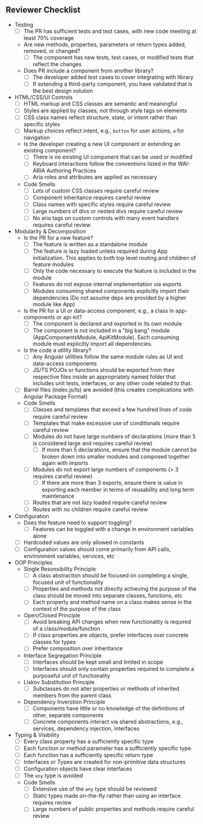 <h2 id="reviewer-checklist">Reviewer Checklist</h2>

- Testing
  - [ ] The PR has sufficient tests and test cases, with new code meeting at least 70% coverage
  - Are new methods, properties, parameters or return types added, removed, or changed?
    - [ ] The component has new tests, test cases, or modified tests that reflect the changes
  - Does PR include a component from another library?
    - [ ] The developer added test cases to cover integrating with library
    - [ ] If extending a third-party component, you have validated that is the best design solution
- HTML/CSS/UI Controls
  - [ ] HTML markup and CSS classes are semantic and meaningful
  - [ ] Styles are applied by classes, not through style tags on elements
  - [ ] CSS class names reflect structure, state, or intent rather than specific styles
  - [ ] Markup choices reflect intent, e.g., `button` for user actions, `a` for navigation
  - Is the developer creating a new UI component or extending an existing component?
    - [ ] There is no existing UI component that can be used or modified
    - [ ] Keyboard interactions follow the conventions listed in the WAI-ARIA Authoring Practices
    - [ ] Aria roles and attributes are applied as necessary
  - Code Smells
    - [ ] Lots of custom CSS classes require careful review
    - [ ] Component inheritance requires careful review
    - [ ] Class names with specific styles require careful review
    - [ ] Large numbers of divs or nested divs require careful review
    - [ ] No aria tags on custom controls with many event handlers requires careful review
- Modularity & Decomposition
  - Is the PR for a new feature?
    - [ ] The feature is written as a standalone module
    - [ ] The feature is lazy loaded unless required during App initialization. This applies to both top level routing and children of feature modules
    - [ ] Only the code necessary to execute the feature is included in the module
    - [ ] Features do not expose internal implementation via exports
    - [ ] Modules consuming shared components explicitly import their dependencies (Do not assume deps are provided by a higher module like App)
  - Is the PR for a UI or data-access component, e.g., a class in app-components or api-kit?
    - [ ] The component is declared and exported in its own module
    - [ ] The component is not included in a "big bang" module (AppComponentsModule, ApiKitModule). Each consuming module must explicitly import all dependencies.
  - Is the code a utility library?
    - [ ] Any Angular utilities follow the same module rules as UI and data-access components
    - [ ] JS/TS POJOs or functions should be exported from their respective files inside an appropriately named folder that includes unit tests, interfaces, or any other code related to that.
  - [ ] Barrel files (index.js/ts) are avoided (this creates complications with Angular Package Format)
  - Code Smells
    - [ ] Classes and templates that exceed a few hundred lines of code require careful review
    - [ ] Templates that make excessive use of conditionals require careful review
    - [ ] Modules do not have large numbers of declarations (more than 5 is considered large and requires careful review)
      - [ ] If more than 5 declarations, ensure that the module cannot be broken down into smaller modules and composed together again with imports
    - [ ] Modules do not export large numbers of components (> 3 requires careful review)
      - [ ] If there are more than 3 exports, ensure there is value in exporting each member in terms of reusability and long term maintenance
    - [ ] Routes that are not lazy loaded require careful review
    - [ ] Routes with no children require careful review
- Configuration
  - Does the feature need to support toggling?
    - [ ] Features can be toggled with a change in environment variables alone
  - [ ] Hardcoded values are only allowed in constants
  - [ ] Configuration values should come primarily from API calls, environment variables, services, etc
- OOP Principles
  - Single Resonsibility Principle
    - [ ] A class abstraction should be focused on completing a single, focused unit of functionality
    - [ ] Properties and methods not directly achieving the purpose of the class should be moved into separate classes, functions, etc 
    - [ ] Each property and method name on a class makes sense in the context of the purpose of the class
  - Open/Closed Principle
    - [ ] Avoid breaking API changes when new functionality is required of a class/module/function
    - [ ] If class properties are objects, prefer interfaces over concrete classes for types
    - [ ] Prefer composition over inheritance
  - Interface Segregation Principle
    - [ ] Interfaces should be kept small and limited in scope
    - [ ] Interfaces should only contain properties required to complete a purposeful unit of functionality
  - Liskov Substitution Principle
    - [ ] Subclasses do not alter properties or methods of inherited members from the parent class
  - Dependency Inverstion Principle
    - [ ] Components have little or no knowledge of the definitions of other, separate components
    - [ ] Concrete components interact via shared abstractions, e.g., services, dependency injection, interfaces
- Typing & Visibility
  - [ ] Every class property has a sufficiently specific type
  - [ ] Each function or method parameter has a sufficiently specific type
  - [ ] Each function has a sufficiently specific return type
  - [ ] Interfaces or Types are created for non-primitive data structures
  - [ ] Configuration objects have clear interfaces
  - [ ] The `any` type is avoided
  - Code Smells
    - [ ] Extensive use of the `any` type should be reviewed
    - [ ] Static types made on-the-fly rather than using an interface requires review
    - [ ] Large numbers of public properties and methods require careful review
